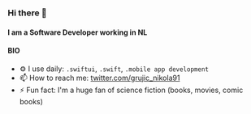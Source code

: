 ### Hi there 👋

#### I am a Software Developer working in NL

#### BIO

- ⚙️ I use daily: `.swiftui`, `.swift`, `.mobile app development`
- 📫 How to reach me: [twitter.com/grujic_nikola91](https://twitter.com/grujic_nikola91)
- ⚡ Fun fact: I'm a huge fan of science fiction (books, movies, comic books)

<!--
**NikolaGrujic91/NikolaGrujic91** is a ✨ _special_ ✨ repository because its `README.md` (this file) appears on your GitHub profile.

Here are some ideas to get you started:

- 🔭 I’m currently working on ...
- 🌱 I’m currently learning ...
- 👯 I’m looking to collaborate on ...
- 🤔 I’m looking for help with ...
- 💬 Ask me about ...
- 📫 How to reach me: ...
- 😄 Pronouns: ...
- ⚡ Fun fact: ...
-->
